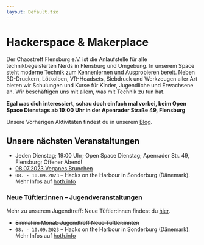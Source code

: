 ```yaml
---
layout: Default.tsx
---
```


# Hackerspace & Makerplace

Der Chaostreff Flensburg e.V. ist die Anlaufstelle für alle technikbegeisterten Nerds in Flensburg und Umgebung. In unserem Space steht moderne Technik zum Kennenlernen und Ausprobieren bereit. Neben 3D-Druckern, Lötkolben, VR-Headsets, Siebdruck und Werkzeugen aller Art bieten wir Schulungen und Kurse für Kinder, Jugendliche und Erwachsene an. Wir beschäftigen uns mit allem, was mit Technik zu tun hat.

**Egal was dich interessiert, schau doch einfach mal vorbei, beim Open Space Dienstags ab 19:00 Uhr in der Apenrader Straße 49, Flensburg**

Unsere Vorherigen Aktivitäten findest du in unserem [Blog](/blog/page/1). 

## Unsere nächsten Veranstaltungen

- Jeden Dienstag; 19:00 Uhr; Open Space Dienstag; Apenrader Str. 49, Flensburg; Offener Abend!
- [08.07.2023 Veganes Brunchen](/blog/2023/einladung-veganes-brunchen)
- `08. - 10.09.2023` – Hacks on the Harbour in Sonderburg (Dänemark). Mehr Infos auf [hoth.info](https://hoth.info/de/)

### Neue Tüftler:innen – Jugendveranstaltungen

Mehr zu unserem Jugendtreff: Neue Tüftler:innen findest du [hier](/jugendtreff-neue-tueftler/). 

- ~~Einmal im Monat: Jugendtreff Neue Tüftler:innten~~
- `08. - 10.09.2023` – Hacks on the Harbour in Sonderburg (Dänemark). Mehr Infos auf [hoth.info](https://hoth.info/de/)

